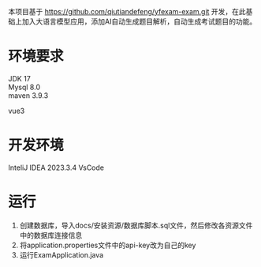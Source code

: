 本项目基于  https://github.com/qiutiandefeng/yfexam-exam.git  开发，在此基础上加入大语言模型应用，添加AI自动生成题目解析，自动生成考试题目的功能。


# 环境要求
JDK 17  
Mysql 8.0  
maven 3.9.3  

vue3

# 开发环境
InteliJ IDEA 2023.3.4
VsCode

# 运行
1. 创建数据库，导入docs/安装资源/数据库脚本.sql文件，然后修改各资源文件中的数据库连接信息
2. 将application.properties文件中的api-key改为自己的key
3. 运行ExamApplication.java
